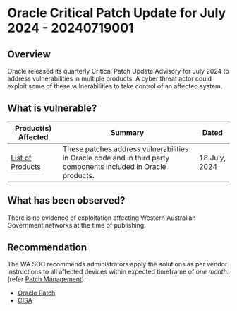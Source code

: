 # Oracle Critical Patch Update for July 2024 - 20240719001

## Overview

Oracle released its quarterly Critical Patch Update Advisory for July 2024 to address vulnerabilities in multiple products. A cyber threat actor could exploit some of these vulnerabilities to take control of an affected system. 

## What is vulnerable?

| Product(s) Affected                                                        | Summary                                                                                                         | Dated          |
| -------------------------------------------------------------------------- | --------------------------------------------------------------------------------------------------------------- | -------------- |
| [List of Products](https://www.oracle.com/security-alerts/cpujul2024.html) | These patches address vulnerabilities in Oracle code and in third party components included in Oracle products. | 18 July, 2024 |

## What has been observed?

There is no evidence of exploitation affecting Western Australian Government networks at the time of publishing.

## Recommendation

The WA SOC recommends administrators apply the solutions as per vendor instructions to all affected devices within expected timeframe of *one month.* (refer [Patch Management](../guidelines/patch-management.md)):

- [Oracle Patch](https://www.oracle.com/security-alerts/)
- [CISA](https://www.cisa.gov/news-events/alerts/2024/07/18/oracle-releases-critical-patch-update-advisory-july-2024)
